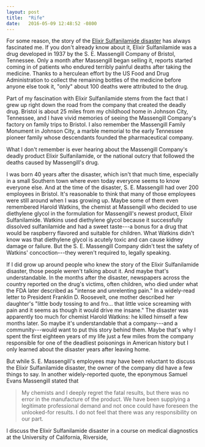 ```yaml
---
layout: post
title:  "Rife"
date:   2016-05-09 12:48:52 -0800
---
```


For some reason, the story of the [Elixir Sulfanilamide disaster](https://en.wikipedia.org/wiki/Elixir_sulfanilamide) has always fascinated me.  If you don't already know about it, Elixir Sulfanilamide was a drug developed in 1937 by the S. E. Massengill Company of Bristol, Tennessee.  Only a month after Massengill began selling it, reports started coming in of patients who endured terribly painful deaths after taking the medicine.  Thanks to a herculean effort by the US Food and Drug Administration to collect the remaining bottles of the medicine before anyone else took it, "only" about 100 deaths were attributed to the drug.

Part of my fascination with Elixir Sulfanilamide stems from the fact that I grew up right down the road from the company that created the deadly drug.  Bristol is about 25 miles from my childhood home in Johnson City, Tennessee, and I have vivid memories of seeing the Massengill Company's factory on family trips to Bristol.  I also remember the Massengill Family Monument in Johnson City, a marble memorial to the early Tennessee pioneer family whose descendants founded the pharmaceutical company.

What I don't remember is ever hearing about the Massengill Company's deadly product Elixir Sulfanilamide, or the national outcry that followed the deaths caused by Massengill's drug.

I was born 40 years after the disaster, which isn't that much time, especially in a small Southern town where even today everyone seems to know everyone else.  And at the time of the disaster, S. E. Massengill had over 200 employees in Bristol.  It's reasonable to think that many of those employees were still around when I was growing up.  Maybe some of them even remembered Harold Watkins, the chemist at Massengill who decided to use diethylene glycol in the formulation for Massengill's newest product, Elixir Sulfanilamide.  Watkins used diethylene glycol because it successfully dissolved sulfanilamide and had a sweet taste---a bonus for a drug that would be raspberry flavored and suitable for children.  What Watkins didn't know was that diethylene glycol is acutely toxic and can cause kidney damage or failure.  But the S. E. Massengill Company didn't test the safety of Watkins' concoction---they weren't required to, legally speaking.

If I did grow up around people who knew the story of the Elixir Sulfanilamide disaster, those people weren't talking about it.  And maybe that's understandable.  In the months after the disaster, newspapers across the country reported on the drug's victims, often children, who died under what the FDA later described as "intense and unrelenting pain."  In a widely-read letter to President Franklin D. Roosevelt, one mother described her daughter's "little body tossing to and fro... that little voice screaming with pain and it seems as though it would drive me insane."  The disaster was apparently too much for chemist Harold Watkins:  he killed himself a few months later.  So maybe it's understandable that a company---and a community---would want to put this story behind them.  Maybe that's why I spent the first eighteen years of my life just a few miles from the company responsible for one of the deadliest poisonings in American history but I only learned about the disaster years after leaving home.

But while S. E. Massengill's employees may have been reluctant to discuss the Elixir Sulfanilamide disaster, the owner of the company did have a few things to say.  In another widely-reported quote, the eponymous Samuel Evans Massengill stated that

> My chemists and I deeply regret the fatal results, but there was no error in the manufacture of the product. We have been supplying a legitimate professional demand and not once could have foreseen the unlooked-for results. I do not feel that there was any responsibility on our part.

I discuss the Elixir Sulfanilamide disaster in a course on medical diagnostics at the University of California, Riverside, 


